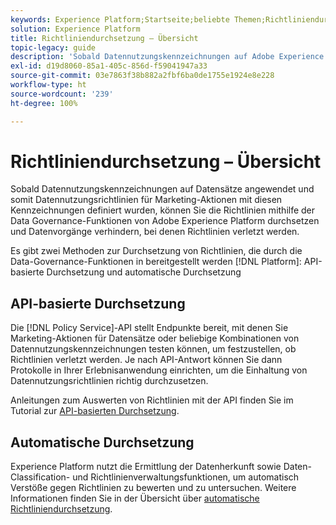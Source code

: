 ```yaml
---
keywords: Experience Platform;Startseite;beliebte Themen;Richtliniendurchsetzung;Automatische Durchsetzung;API-basierte Durchsetzung;Data Governance
solution: Experience Platform
title: Richtliniendurchsetzung – Übersicht
topic-legacy: guide
description: 'Sobald Datennutzungskennzeichnungen auf Adobe Experience Platform-Datensätze angewendet und somit Datennutzungsrichtlinien für Marketing-Aktionen mit diesen Kennzeichnungen definiert wurden, können Sie die Richtlinien mithilfe von Data Governance-Funktionen durchsetzen und Datenvorgänge verhindern, bei denen Richtlinien verletzt werden. Es gibt zwei Methoden zur Durchsetzung von Richtlinien, die durch die Data Governance-Funktionen in Platform bereitgestellt werden: API-basierte Durchsetzung und automatische Durchsetzung.'
exl-id: d19d8060-85a1-405c-856d-f59041947a33
source-git-commit: 03e7863f38b882a2fbf6ba0de1755e1924e8e228
workflow-type: ht
source-wordcount: '239'
ht-degree: 100%

---
```


# Richtliniendurchsetzung – Übersicht

Sobald Datennutzungskennzeichnungen auf Datensätze angewendet und somit Datennutzungsrichtlinien für Marketing-Aktionen mit diesen Kennzeichnungen definiert wurden, können Sie die Richtlinien mithilfe der Data Governance-Funktionen von Adobe Experience Platform durchsetzen und Datenvorgänge verhindern, bei denen Richtlinien verletzt werden.

Es gibt zwei Methoden zur Durchsetzung von Richtlinien, die durch die Data-Governance-Funktionen in bereitgestellt werden [!DNL Platform]: API-basierte Durchsetzung und automatische Durchsetzung

## API-basierte Durchsetzung

Die [!DNL Policy Service]-API stellt Endpunkte bereit, mit denen Sie Marketing-Aktionen für Datensätze oder beliebige Kombinationen von Datennutzungskennzeichnungen testen können, um festzustellen, ob Richtlinien verletzt werden. Je nach API-Antwort können Sie dann Protokolle in Ihrer Erlebnisanwendung einrichten, um die Einhaltung von Datennutzungsrichtlinien richtig durchzusetzen.

Anleitungen zum Auswerten von Richtlinien mit der API finden Sie im Tutorial zur [API-basierten Durchsetzung](./api-enforcement.md).

## Automatische Durchsetzung

Experience Platform nutzt die Ermittlung der Datenherkunft sowie Daten-Classification- und Richtlinienverwaltungsfunktionen, um automatisch Verstöße gegen Richtlinien zu bewerten und zu untersuchen. Weitere Informationen finden Sie in der Übersicht über [automatische Richtliniendurchsetzung](./auto-enforcement.md).
